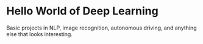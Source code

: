 # Hello World of Deep Learning
Basic projects in NLP, image recognition, autonomous driving, and anything else that looks interesting.
